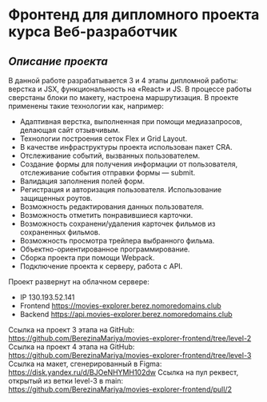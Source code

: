 # Фронтенд для дипломного проекта курса Веб-разработчик
## _Описание проекта_  
В данной работе разрабатывается 3 и 4 этапы дипломной работы: верстка и JSX, функциональность на «React» и JS.
В процессе работы сверстаны блоки по макету, настроена маршрутизация.
В проекте применены такие технологии как, например:  
* Адаптивная верстка, выполненная при помощи медиазапросов, делающая сайт отзывчивым.  
* Технологии построения сеток Flex и Grid Layout.
* В качестве инфраструктуры проекта использован пакет CRA.
* Отслеживание событий, вызванных пользователем.
* Создание формы для получения информации от пользователя, отслеживание события отправки формы — submit.
* Валидация заполнения полей форм.
* Регистрация и авторизация пользователя. Использование защищенных роутов.
* Возможность редактирования данных пользователя.
* Возможность отметить понравившиеся карточки.
* Возможность сохранени/удаления карточек фильмов из сохраненных фильмов.
* Возможность просмотра трейлера выбранного фильма.
* Объектно-ориентированное программирование.
* Сборка проекта при помощи Webpack.
* Подключение проекта к серверу, работа с API.

Проект развернут на облачном сервере:
* IP 130.193.52.141
* Frontend https://movies-explorer.berez.nomoredomains.club
* Backend https://api.movies-explorer.berez.nomoredomains.club


Ссылка на проект 3 этапа на GitHub: https://github.com/BerezinaMariya/movies-explorer-frontend/tree/level-2
Ссылка на проект 4 этапа на GitHub: https://github.com/BerezinaMariya/movies-explorer-frontend/tree/level-3
Ссылка на макет, сгенерированный в Figma: https://disk.yandex.ru/d/BJOeNHYMH102dw
Ссылка на пул реквест, открытый из ветки level-3 в main: https://github.com/BerezinaMariya/movies-explorer-frontend/pull/2
